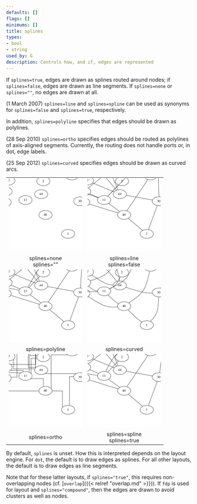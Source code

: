 ```yaml
---
defaults: []
flags: []
minimums: []
title: splines
types:
- bool
- string
used_by: G
description: Controls how, and if, edges are represented
---
```


If `splines=true`, edges are drawn as splines routed around nodes; if
`splines=false`, edges are drawn as line segments. If `splines=none` or
`splines=""`, no edges are drawn at all.

(1 March 2007) `splines=line` and `splines=spline` can be
used as synonyms for `splines=false` and `splines=true`, respectively.

In addition, `splines=polyline` specifies that edges should be drawn as
polylines.

(28 Sep 2010) `splines=ortho` specifies edges should be
routed as polylines of axis-aligned segments. Currently, the routing
does not handle ports or, in dot, edge labels.

(25 Sep 2012) `splines=curved` specifies edges should be drawn as curved
arcs.

<TABLE STYLE="border-spacing: 20px;">
<TR>
    <TD><IMG WIDTH="200" SRC="/doc/info/spline_none.png"></TD>
    <TD><IMG WIDTH="200" SRC="/doc/info/spline_line.png"></TD>
</TR>
<TR>
    <TD STYLE="text-align: center;">splines=none<BR>splines=""</TD>
    <TD STYLE="text-align: center;">splines=line<BR>splines=false</TD>
</TR>
<TR>
    <TD><IMG WIDTH="200" SRC="/doc/info/spline_polyline.png"></TD>
    <TD><IMG WIDTH="200" SRC="/doc/info/spline_curved.png"></TD>
</TR>
<TR>
    <TD STYLE="text-align: center;">splines=polyline</TD>
    <TD STYLE="text-align: center;">splines=curved</TD>
</TR>
<TR>
    <TD><IMG WIDTH="200" SRC="/doc/info/spline_ortho.png"></TD>
    <TD><IMG WIDTH="200" SRC="/doc/info/spline_spline.png"></TD>
</TR>
<TR>
    <TD STYLE="text-align: center;">splines=ortho</TD>
    <TD STYLE="text-align: center;">splines=spline<BR>splines=true</TD>
</TR>
</TABLE>

By default, `splines` is unset. How this is interpreted depends on
the layout engine. For `dot`, the default is to draw edges as splines. For all
other layouts, the default is to draw edges as line segments.

Note that for these latter layouts, if `splines="true"`, this
requires non-overlapping nodes (cf. [`overlap`]({{< relref "overlap.md" >}})).
If `fdp` is used for layout and `splines="compound"`, then the edges are
drawn to avoid clusters as well as nodes.
